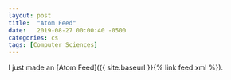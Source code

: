 ```yaml
---
layout: post
title:  "Atom Feed"
date:   2019-08-27 00:00:40 -0500
categories: cs
tags: [Computer Sciences]
---
```


I just made an [Atom Feed]({{ site.baseurl }}{% link feed.xml %}).